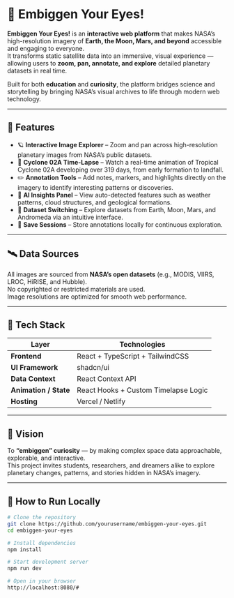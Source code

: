 # 🌌 Embiggen Your Eyes!

**Embiggen Your Eyes!** is an **interactive web platform** that makes NASA’s high-resolution imagery of **Earth, the Moon, Mars, and beyond** accessible and engaging to everyone.  
It transforms static satellite data into an immersive, visual experience — allowing users to **zoom, pan, annotate, and explore** detailed planetary datasets in real time.

Built for both **education** and **curiosity**, the platform bridges science and storytelling by bringing NASA’s visual archives to life through modern web technology.

---

## 🚀 Features

- 🪐 **Interactive Image Explorer** – Zoom and pan across high-resolution planetary images from NASA’s public datasets.  
- 🌊 **Cyclone 02A Time-Lapse** – Watch a real-time animation of Tropical Cyclone 02A developing over 319 days, from early formation to landfall.  
- ✏️ **Annotation Tools** – Add notes, markers, and highlights directly on the imagery to identify interesting patterns or discoveries.  
- 🤖 **AI Insights Panel** – View auto-detected features such as weather patterns, cloud structures, and geological formations.  
- 🧠 **Dataset Switching** – Explore datasets from Earth, Moon, Mars, and Andromeda via an intuitive interface.  
- 💾 **Save Sessions** – Store annotations locally for continuous exploration.  

---

## 🛰️ Data Sources

All images are sourced from **NASA’s open datasets** (e.g., MODIS, VIIRS, LROC, HiRISE, and Hubble).  
No copyrighted or restricted materials are used.  
Image resolutions are optimized for smooth web performance.

---

## 🧰 Tech Stack

| Layer | Technologies |
|-------|---------------|
| **Frontend** | React + TypeScript + TailwindCSS |
| **UI Framework** | shadcn/ui |
| **Data Context** | React Context API |
| **Animation / State** | React Hooks + Custom Timelapse Logic |
| **Hosting** | Vercel / Netlify |

---

## 🌠 Vision

To **“embiggen” curiosity** — by making complex space data approachable, explorable, and interactive.  
This project invites students, researchers, and dreamers alike to explore planetary changes, patterns, and stories hidden in NASA’s imagery.

---

## 🧩 How to Run Locally

```bash
# Clone the repository
git clone https://github.com/yourusername/embiggen-your-eyes.git
cd embiggen-your-eyes

# Install dependencies
npm install

# Start development server
npm run dev

# Open in your browser
http://localhost:8080/#
